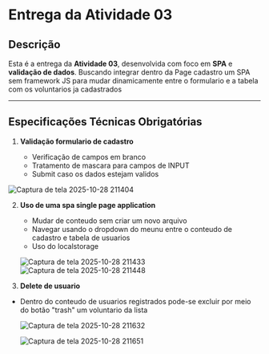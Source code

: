 # Entrega da Atividade 03

## Descrição
Esta é a entrega da **Atividade 03**, desenvolvida com foco em **SPA** e **validação de dados**. Buscando integrar dentro da Page cadastro um SPA sem framework JS para mudar dinamicamente entre o formulario e a tabela com os voluntarios ja cadastrados

---


## Especificações Técnicas Obrigatórias

1. **Validação formulario de cadastro**
   
   - Verificação de campos em branco
   - Tratamento de mascara para campos de INPUT
   - Submit caso os dados estejam validos

  ![Captura de tela 2025-10-28 211404](https://github.com/user-attachments/assets/25273944-d055-4ba0-996e-c0b81aab683a)

2. **Uso de uma spa single page application**
   
   - Mudar de conteudo sem criar um novo arquivo
   - Navegar usando o dropdown do meunu entre o conteudo de cadastro e tabela de usuarios
   - Uso do localstorage
  
    ![Captura de tela 2025-10-28 211433](https://github.com/user-attachments/assets/7e495146-98aa-463a-b0f1-56e6968691b8)
    ![Captura de tela 2025-10-28 211448](https://github.com/user-attachments/assets/d039409f-0b28-4324-a46a-e1c2afe6e56c)


4. **Delete de usuario**
   
  - Dentro do conteudo de usuarios registrados pode-se excluir por meio do botão "trash" um voluntario da lista

    ![Captura de tela 2025-10-28 211632](https://github.com/user-attachments/assets/ddc18e11-beba-419e-87e7-9e4c24fd6a6e)
    
    ![Captura de tela 2025-10-28 211651](https://github.com/user-attachments/assets/bad21012-7f9b-4f78-bc8d-8b1bb6c35948)


